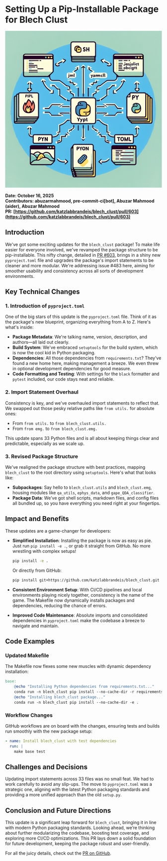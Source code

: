 # Setting Up a Pip-Installable Package for Blech Clust

![Visual representation of Setup repo for pip install with pyproject.toml](images/20251018094452_PR603_Create_a_technical_illustration_for_a_blog_post_ab.png)

**Date: October 16, 2025**  
**Contributors: abuzarmahmood, pre-commit-ci[bot], Abuzar Mahmood (aider), Abuzar Mahmood**  
**PR: [https://github.com/katzlabbrandeis/blech_clust/pull/603](https://github.com/katzlabbrandeis/blech_clust/pull/603)**

## Introduction

We've got some exciting updates for the `blech_clust` package! To make life easier for everyone involved, we've revamped the package structure to be pip-installable. This nifty change, detailed in [PR #603](https://github.com/katzlabbrandeis/blech_clust/pull/603), brings in a shiny new `pyproject.toml` file and upgrades the package's import statements to be cleaner and more modular. We're addressing issue #483 here, aiming for smoother usability and consistency across all sorts of development environments.

## Key Technical Changes

### 1. Introduction of `pyproject.toml`

One of the big stars of this update is the `pyproject.toml` file. Think of it as the package's new blueprint, organizing everything from A to Z. Here's what's inside:

- **Package Metadata**: We're talking name, version, description, and authors—all laid out clearly.
- **Build System**: We've embraced `setuptools` for the build system, which is now the cool kid in Python packaging.
- **Dependencies**: All those dependencies from `requirements.txt`? They’ve found a new home here, making management a breeze. We even threw in optional development dependencies for good measure.
- **Code Formatting and Testing**: With settings for the `black` formatter and `pytest` included, our code stays neat and reliable.

### 2. Import Statement Overhaul

Consistency is key, and we've overhauled import statements to reflect that. We swapped out those pesky relative paths like `from utils.` for absolute ones:

- From `from utils.` to `from blech_clust.utils.`
- From `from emg.` to `from blech_clust.emg.`

This update spans 33 Python files and is all about keeping things clear and predictable, especially as we scale up.

### 3. Revised Package Structure

We've realigned the package structure with best practices, mapping `blech_clust` to the root directory using `setuptools`. Here's what that looks like:

- **Subpackages**: Say hello to `blech_clust.utils` and `blech_clust.emg`, housing modules like `qa_utils`, `ephys_data`, and `gape_QDA_classifier`.
- **Package Data**: We've got shell scripts, markdown files, and config files all bundled up, so you have everything you need right at your fingertips.

## Impact and Benefits

These updates are a game-changer for developers:

- **Simplified Installation**: Installing the package is now as easy as pie. Just run `pip install -e .`, or grab it straight from GitHub. No more wrestling with complex setups!

  ```bash
  pip install -e .
  ```

  Or directly from GitHub:

  ```bash
  pip install git+https://github.com/katzlabbrandeis/blech_clust.git
  ```

- **Consistent Environment Setup**: With CI/CD pipelines and local environments playing nicely together, consistency is the name of the game. The Makefile now dynamically installs packages and dependencies, reducing the chance of errors.

- **Improved Code Maintenance**: Absolute imports and consolidated dependencies in `pyproject.toml` make the codebase a breeze to navigate and maintain.

## Code Examples

### Updated Makefile

The Makefile now flexes some new muscles with dynamic dependency installation:

```makefile
base:
    @echo "Installing Python dependencies from requirements.txt..."
    conda run -n blech_clust pip install --no-cache-dir -r requirements/requirements.txt
    @echo "Installing blech_clust package..."
    conda run -n blech_clust pip install --no-cache-dir -e .
```

### Workflow Changes

GitHub workflows are on board with the changes, ensuring tests and builds run smoothly with the new package setup:

```yaml
- name: Install blech_clust with test dependencies
  run: |
    make base test
```

## Challenges and Decisions

Updating import statements across 33 files was no small feat. We had to work carefully to avoid any slip-ups. The move to `pyproject.toml` was a strategic one, aligning with the latest Python packaging standards and providing a more unified approach than the old `setup.py`.

## Conclusion and Future Directions

This update is a significant leap forward for `blech_clust`, bringing it in line with modern Python packaging standards. Looking ahead, we’re thinking about further modularizing the codebase, boosting test coverage, and exploring more CI/CD optimizations. This PR lays down a solid foundation for future development, keeping the package robust and user-friendly.

For all the juicy details, check out the [PR on GitHub](https://github.com/katzlabbrandeis/blech_clust/pull/603).